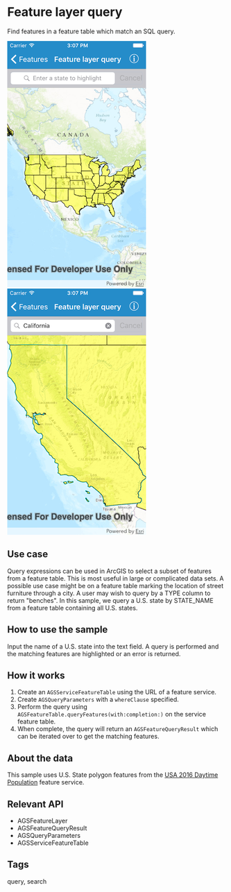 # Feature layer query

Find features in a feature table which match an SQL query.

![Feature layer query options](feature-layer-query-1.png)
![Feature layer query results](feature-layer-query-2.png)

## Use case

Query expressions can be used in ArcGIS to select a subset of features from a feature table. This is most useful in large or complicated data sets. A possible use case might be on a feature table marking the location of street furniture through a city. A user may wish to query by a TYPE column to return "benches". In this sample, we query a U.S. state by STATE_NAME from a feature table containing all U.S. states.

## How to use the sample

Input the name of a U.S. state into the text field. A query is performed and the matching features are highlighted or an error is returned.

## How it works

1. Create an `AGSServiceFeatureTable` using the URL of a feature service.
2. Create `AGSQueryParameters` with a `whereClause` specified.
3. Perform the query using `AGSFeatureTable.queryFeatures(with:completion:)` on the service feature table.
4. When complete, the query will return an `AGSFeatureQueryResult` which can be iterated over to get the matching features.

## About the data

This sample uses U.S. State polygon features from the [USA 2016 Daytime Population](https://www.arcgis.com/home/item.html?id=f01f0eda766344e29f42031e7bfb7d04) feature service.

## Relevant API

* AGSFeatureLayer
* AGSFeatureQueryResult
* AGSQueryParameters
* AGSServiceFeatureTable

## Tags

query, search
